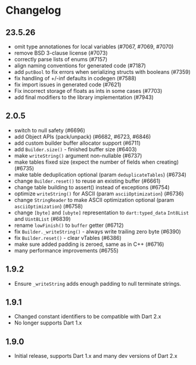 # Changelog

## 23.5.26

- omit type annotationes for local variables (#7067, #7069, #7070)
- remove BSD 3-clause license (#7073)
- correctly parse lists of enums (#7157)
- align naming conventions for generated code (#7187)
- add `putBool` to fix errors when serializing structs with booleans (#7359)
- fix handling of +/-inf defaults in codegen (#7588)
- fix import issues in generated code (#7621)
- Fix incorrect storage of floats as ints in some cases (#7703)
- add final modifiers to the library implementation (#7943)

## 2.0.5

- switch to null safety (#6696)
- add Object APIs (pack/unpack) (#6682, #6723, #6846)
- add custom builder buffer allocator support (#6711)
- add `Builder.size()` - finished buffer size (#6403)
- make `writeString()` argument non-nullable (#6737)
- make tables fixed size (expect the number of fields when creating) (#6735)
- make table deduplication optional (param `deduplicateTables`) (#6734)
- change `Builder.reset()` to reuse an existing buffer (#6661)
- change table building to assert() instead of exceptions (#6754)
- optimize `writeString()` for ASCII (param `asciiOptimization`) (#6736)
- change `StringReader` to make ASCII optimization optional (param `asciiOptimization`) (#6758)
- change `[byte]` and `[ubyte]` representation to `dart:typed_data` `Int8List` and `Uint8List` (#6839)
- rename `lowFinish()` to `buffer` getter (#6712)
- fix `Builder._writeString()` - always write trailing zero byte (#6390)
- fix `Builder.reset()` - clear vTables (#6386)
- make sure added padding is zeroed, same as in C++ (#6716)
- many performance improvements (#6755)

## 1.9.2

- Ensure `_writeString` adds enough padding to null terminate strings.

## 1.9.1

- Changed constant identifiers to be compatible with Dart 2.x
- No longer supports Dart 1.x

## 1.9.0

- Initial release, supports Dart 1.x and many dev versions of Dart 2.x
